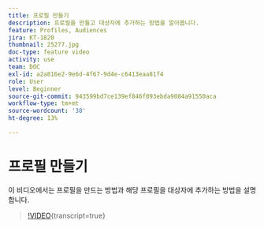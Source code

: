 ```yaml
---
title: 프로필 만들기
description: 프로필을 만들고 대상자에 추가하는 방법을 알아봅니다.
feature: Profiles, Audiences
jira: KT-1820
thumbnail: 25277.jpg
doc-type: feature video
activity: use
team: DOC
exl-id: a2a816e2-9e6d-4f67-9d4e-c6413eaa81f4
role: User
level: Beginner
source-git-commit: 943599bd7ce139ef846f093ebda9084a91550aca
workflow-type: tm+mt
source-wordcount: '38'
ht-degree: 13%

---
```


# 프로필 만들기

이 비디오에서는 프로필을 만드는 방법과 해당 프로필을 대상자에 추가하는 방법을 설명합니다.

>[!VIDEO](https://video.tv.adobe.com/v/25277/?learn=on){transcript=true}
